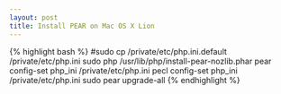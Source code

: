 ```yaml
---
layout: post
title: Install PEAR on Mac OS X Lion
---
```


{% highlight bash %}
#sudo cp /private/etc/php.ini.default /private/etc/php.ini
sudo php /usr/lib/php/install-pear-nozlib.phar
pear config-set php_ini /private/etc/php.ini
pecl config-set php_ini /private/etc/php.ini
sudo pear upgrade-all
{% endhighlight %}
